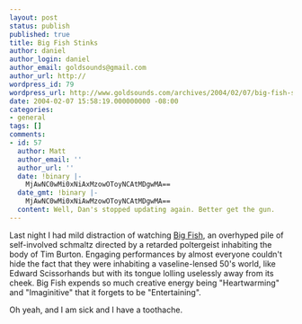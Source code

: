 ```yaml
---
layout: post
status: publish
published: true
title: Big Fish Stinks
author: daniel
author_login: daniel
author_email: goldsounds@gmail.com
author_url: http://
wordpress_id: 79
wordpress_url: http://www.goldsounds.com/archives/2004/02/07/big-fish-stinks/
date: 2004-02-07 15:58:19.000000000 -08:00
categories:
- general
tags: []
comments:
- id: 57
  author: Matt
  author_email: ''
  author_url: ''
  date: !binary |-
    MjAwNC0wMi0xNiAxMzowOToyNCAtMDgwMA==
  date_gmt: !binary |-
    MjAwNC0wMi0xNiAwMzowOToyNCAtMDgwMA==
  content: Well, Dan's stopped updating again. Better get the gun.
---
```

Last night I had mild distraction of watching <a href="http://us.imdb.com/title/tt0319061/">Big Fish</a>, an overhyped pile of self-involved schmaltz directed by a retarded poltergeist inhabiting the body of Tim Burton. Engaging performances by almost everyone couldn't hide the fact that they were inhabiting a vaseline-lensed 50's world, like Edward Scissorhands but with its tongue lolling uselessly away from its cheek. Big Fish expends so much creative energy being "Heartwarming" and "Imaginitive" that it forgets to be "Entertaining".

Oh yeah, and I am sick and I have a toothache.
